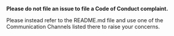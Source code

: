 **Please do not file an issue to file a Code of Conduct complaint.**

Please instead refer to the README.md file and use one of the Communication Channels listed there to raise your concerns.
